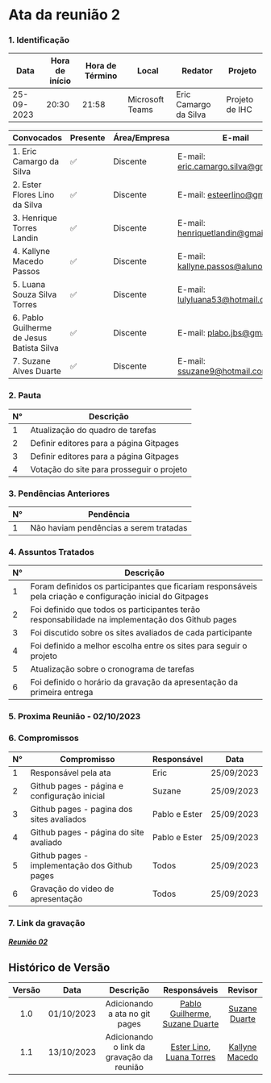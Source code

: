 # **Ata da reunião 2**

### **1. Identificação**

| Data       | Hora de início | Hora de Término | Local           | Redator               | Projeto        |
| ---------- | -------------- | --------------- | --------------- | --------------------- | -------------- |
| 25-09-2023 | 20:30          | 21:58           | Microsoft Teams | Eric Camargo da Silva | Projeto de IHC |

| Convocados                                | Presente | Área/Empresa | E-mail                                 |
| ----------------------------------------- | -------- | ------------ | -------------------------------------- |
| 1. Eric Camargo da Silva                  | ✅       | Discente     | E-mail: <eric.camargo.silva@gmail.com> |
| 2. Ester Flores Lino da Silva             | ✅       | Discente     | E-mail: <esteerlino@gmail.com>         |
| 3. Henrique Torres Landin                 | ✅       | Discente     | E-mail: <henriquetlandin@gmail.com>    |
| 4. Kallyne Macedo Passos                  | ✅       | Discente     | E-mail: <kallyne.passos@aluno.unb.br>  |
| 5. Luana Souza Silva Torres               | ✅       | Discente     | E-mail: <lulyluana53@hotmail.com>      |
| 6. Pablo Guilherme de Jesus Batista Silva | ✅       | Discente     | E-mail: <plabo.jbs@gmail.com>          |
| 7. Suzane Alves Duarte                    | ✅       | Discente     | E-mail: <ssuzane9@hotmail.com>         |

### **2. Pauta**

| N°  | Descrição                                 |
| --- | ----------------------------------------- |
| 1   | Atualização do quadro de tarefas          |
| 2   | Definir editores para a página Gitpages   |
| 3   | Definir editores para a página Gitpages   |
| 4   | Votação do site para prosseguir o projeto |

### **3. Pendências Anteriores**

| N°  | Pendência                              |
| --- | -------------------------------------- |
| 1   | Não haviam pendências a serem tratadas |

### **4. Assuntos Tratados**

| N°  | Descrição                                                                                                  |
| --- | ---------------------------------------------------------------------------------------------------------- |
| 1   | Foram definidos os participantes que ficariam responsáveis pela criação e configuração inicial do Gitpages |
| 2   | Foi definido que todos os participantes terão responsabilidade na implementação dos Github pages           |
| 3   | Foi discutido sobre os sites avaliados de cada participante                                                |
| 4   | Foi definido a melhor escolha entre os sites para seguir o projeto                                         |
| 5   | Atualização sobre o cronograma de tarefas                                                                  |
| 6   | Foi definido o horário da gravação da apresentação da primeira entrega                                     |

### **5. Proxima Reunião - 02/10/2023**

### **6. Compromissos**

| N°  | Compromisso                                   | Responsável   | Data       |
| --- | --------------------------------------------- | ------------- | ---------- |
| 1   | Responsável pela ata                          | Eric          | 25/09/2023 |
| 2   | Github pages - página e configuração inicial  | Suzane        | 25/09/2023 |
| 3   | Github pages - pagina dos sites avaliados     | Pablo e Ester | 25/09/2023 |
| 4   | Github pages - página do site avaliado        | Pablo e Ester | 25/09/2023 |
| 5   | Github pages - implementação dos Github pages | Todos         | 25/09/2023 |
| 6   | Gravação do video de apresentação             | Todos         | 25/09/2023 |

### **7. Link da gravação**

#### [_Reunião 02_](https://unbbr.sharepoint.com/:v:/s/IHC943/Ee_AQJO_zHdIsrGbWCRJeGoB-BGag7tkUU9zf9kSPXSfeA?e=A5lbaU)

## Histórico de Versão

| Versão |    Data    |           Descrição            |          Responsáveis          |    Revisor    |
| :----: | :--------: | :----------------------------: | :----------------------------: | :-----------: |
|  1.0   | 01/10/2023 | Adicionando a ata no git pages | [Pablo Guilherme](github.com/PabloGJBS), [Suzane Duarte](github.com/suzaneduarte) |  [Suzane Duarte](github.com/suzaneduarte) |
|  1.1  | 13/10/2023 | Adicionando o link da gravação da reunião | [Ester Lino](https://github.com/esteerlino), [Luana Torres](https://github.com/luanatorress) | [Kallyne Macedo](https://github.com/kalipassos) |
